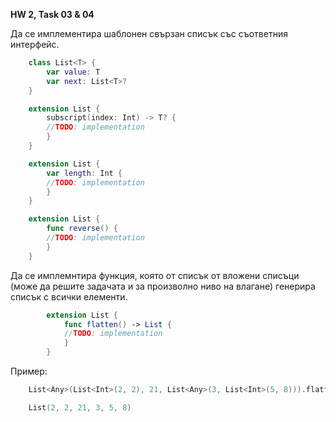 **HW 2, Task 03 & 04**

Да се имплементира шаблонен свързан списък със съответния интерфейс.

```swift
    class List<T> {
        var value: T
        var next: List<T>?
    }

    extension List {
        subscript(index: Int) -> T? {
        //TODO: implementation
        }
    }

    extension List {
        var length: Int {
        //TODO: implementation
        }
    }

    extension List {
        func reverse() {
        //TODO: implementation
        }
    }
```

Да се имплемнтира функция, която от списък от вложени списъци (може да решите задачата и за произволно ниво на влагане) 
генерира списък с всички елементи.
```swift
        extension List {
            func flatten() -> List {
            //TODO: implementation
            }
        }
```
Пример:
```swift
    List<Any>(List<Int>(2, 2), 21, List<Any>(3, List<Int>(5, 8))).flatten()

    List(2, 2, 21, 3, 5, 8)
```

